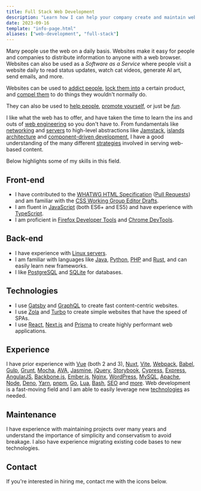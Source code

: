```yaml
---
title: Full Stack Web Development
description: "Learn how I can help your company create and maintain websites and web applications."
date: 2023-09-16
template: "info-page.html"
aliases: ["web-development", "full-stack"]
---
```


Many people use the web on a daily basis. Websites make it easy for people and companies to distribute information to anyone with a web browser. Websites can also be used as a *Software as a Service* where people visit a website daily to read status updates, watch cat videos, generate AI art, send emails, and more.

Websites can be used to [addict people](https://web.archive.org/web/20190720142052/https://digitalpsychology.io/), [lock them into](https://en.wikibooks.org/wiki/Strategy_for_Information_Markets/Dynamic_Competition) a certain product, and [compel them](https://www.deceptive.design/hall-of-shame) to do things they wouldn't normally do.

They can also be used to [help people](https://www.getgnulinux.org/), [promote yourself](https://mattbrictson.com/), or just be [*fun*](https://www.peppercarrot.com/).

I like what the web has to offer, and have taken the time to learn the ins and outs of [web engineering](https://icwe2023.webengineering.org/) so you don't have to. From fundamentals like [networking](https://www.arewewebyet.org/topics/lower-web-stack/) and [servers](https://nixos.org/manual/nixos/stable/) to high-level abstractions like [Jamstack](https://jamstack.org/), [islands architecture](https://www.patterns.dev/posts/islands-architecture) and [component-driven development](https://www.componentdriven.org/), I have a good understanding of the many different [strategies](https://rakhim.org/honestly-undefined/19/) involved in serving web-based content.

Below highlights some of my skills in this field.

## Front-end

- I have contributed to the [WHATWG HTML Specification](https://html.spec.whatwg.org/) ([Pull Requests](https://github.com/whatwg/html/pulls?q=is%3Apr+author%3Adonovanglover+is%3Aclosed)) and am familiar with the [CSS Working Group Editor Drafts](https://drafts.csswg.org/).
- I am fluent in [JavaScript](https://javascript.info/) (both ES6+ and ES5) and have experience with [TypeScript](https://www.typescriptlang.org/).
- I am proficient in [Firefox Developer Tools](https://firefox-source-docs.mozilla.org/devtools-user/) and [Chrome DevTools](https://developer.chrome.com/docs/devtools/overview/).

## Back-end

- I have experience with [Linux servers](/linux/).
- I am familiar with languages like [Java](https://codingbat.com/java), [Python](https://github.com/michael-lazar/rtv/pull/508/files), [PHP](https://www.php.net/) and [Rust](/rust/), and can easily learn new frameworks.
- I like [PostgreSQL](https://www.postgresql.org/) and [SQLite](https://www.sqlite.org/index.html) for databases.

## Technologies

- I use [Gatsby](https://www.gatsbyjs.com/) and [GraphQL](https://graphql.org/) to create fast content-centric websites.
- I use [Zola](https://www.getzola.org/) and [Turbo](https://turbo.hotwired.dev/) to create simple websites that have the speed of SPAs.
- I use [React](https://react.dev/), [Next.js](https://nextjs.org/) and [Prisma](https://www.prisma.io/) to create highly performant web applications.

## Experience

I have prior experience with [Vue](https://vuejs.org/) (both 2 and 3), [Nuxt](https://nuxt.com/), [Vite](https://vitejs.dev/), [Webpack](https://webpack.js.org/), [Babel](https://babeljs.io/), [Gulp](https://gulpjs.com/), [Grunt](https://gruntjs.com/), [Mocha](https://mochajs.org/), [AVA](https://github.com/avajs/ava), [Jasmine](https://jasmine.github.io/), [jQuery](https://jquery.com/), [Storybook](https://storybook.js.org/), [Cypress](https://www.cypress.io/), [Express](https://expressjs.com/), [AngularJS](https://angularjs.org/), [Backbone.js](https://backbonejs.org/), [Ember.js](https://emberjs.com/), [Nginx](https://nginx.org/), [WordPress](https://wordpress.org/), [MySQL](https://dev.mysql.com/doc/mysql-getting-started/en/), [Apache](https://httpd.apache.org/docs/current/howto/htaccess.html), [Node](https://nodejs.org/en), [Deno](https://deno.land/), [Yarn](https://classic.yarnpkg.com/en/), [pnpm](https://pnpm.io/), [Go](https://go.dev/), [Lua](https://www.lua.org/manual/5.1/manual.html), [Bash](https://www.gnu.org/software/bash/manual/bash.html), [SEO](https://developers.google.com/search/docs/fundamentals/get-started-developers) and [more](https://github.com/gridsome/gridsome/issues/1684). Web development is a fast-moving field and I am able to easily leverage new [technologies](https://web-frameworks-benchmark.netlify.app/result?asc=1&order_by=language) as needed.

## Maintenance

I have experience with maintaining projects over many years and understand the importance of simplicity and conservatism to avoid breakage. I also have experience migrating existing code bases to new technologies.

## Contact

If you're interested in hiring me, contact me with the icons below.
